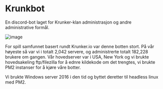 # Krunkbot
En discord-bot laget for Krunker-klan administrasjon og andre administrative formål.

![image](https://user-images.githubusercontent.com/42244235/197081158-b86d7f73-9ed6-4863-93fe-bcfc34201336.png)

For spill samfunnet basert rundt Krunker.io var denne botten stort. På vår høyeste så var vi i totalt 2,042 servere, og administrerte totalt 182,228 brukere om gangen.
Vår hovedserver var i USA, New York og vi brukte hovedsakeling ftp/filezilla for å ednre kildekode om det trengtes, vi brukte PM2 instanser for å kjøre våre botter.

Vi brukte Windows server 2016 i den tid og byttet deretter til headless linux med PM2.

